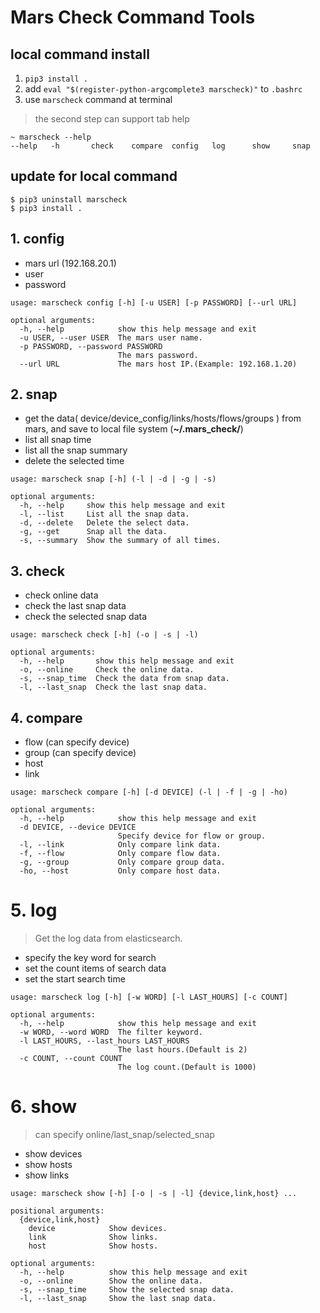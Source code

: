 # Mars Check Command Tools

## local command install
1. `pip3 install .`
2. add `eval "$(register-python-argcomplete3 marscheck)"` to `.bashrc`
3. use `marscheck` command at terminal
> the second step can support tab help

```
~ marscheck --help
--help   -h       check    compare  config   log      show     snap
```

## update for local command 
```
$ pip3 uninstall marscheck
$ pip3 install .
```

## 1. config
- mars url (192.168.20.1)
- user
- password  
```
usage: marscheck config [-h] [-u USER] [-p PASSWORD] [--url URL]

optional arguments:
  -h, --help            show this help message and exit
  -u USER, --user USER  The mars user name.
  -p PASSWORD, --password PASSWORD
                        The mars password.
  --url URL             The mars host IP.(Example: 192.168.1.20)
```  

## 2. snap
- get the data( device/device_config/links/hosts/flows/groups ) from mars, and save to local file system (<B>~/.mars_check/</B>)
- list all snap time
- list all the snap summary
- delete the selected time
```
usage: marscheck snap [-h] (-l | -d | -g | -s)

optional arguments:
  -h, --help     show this help message and exit
  -l, --list     List all the snap data.
  -d, --delete   Delete the select data.
  -g, --get      Snap all the data.
  -s, --summary  Show the summary of all times.
```

## 3. check
- check online data
- check the last snap data
- check the selected snap data
```
usage: marscheck check [-h] (-o | -s | -l)

optional arguments:
  -h, --help       show this help message and exit
  -o, --online     Check the online data.
  -s, --snap_time  Check the data from snap data.
  -l, --last_snap  Check the last snap data.
```

## 4. compare
- flow (can specify device)
- group (can specify device)
- host
- link
```
usage: marscheck compare [-h] [-d DEVICE] (-l | -f | -g | -ho)

optional arguments:
  -h, --help            show this help message and exit
  -d DEVICE, --device DEVICE
                        Specify device for flow or group.
  -l, --link            Only compare link data.
  -f, --flow            Only compare flow data.
  -g, --group           Only compare group data.
  -ho, --host           Only compare host data.
```

# 5. log 
>Get the log data from elasticsearch.
- specify the key word for search 
- set the count items of search data
- set the start search time
```
usage: marscheck log [-h] [-w WORD] [-l LAST_HOURS] [-c COUNT]

optional arguments:
  -h, --help            show this help message and exit
  -w WORD, --word WORD  The filter keyword.
  -l LAST_HOURS, --last_hours LAST_HOURS
                        The last hours.(Default is 2)
  -c COUNT, --count COUNT
                        The log count.(Default is 1000)
```

# 6. show
> can specify online/last_snap/selected_snap
- show devices
- show hosts
- show links  
```
usage: marscheck show [-h] [-o | -s | -l] {device,link,host} ...

positional arguments:
  {device,link,host}
    device            Show devices.
    link              Show links.
    host              Show hosts.

optional arguments:
  -h, --help          show this help message and exit
  -o, --online        Show the online data.
  -s, --snap_time     Show the selected snap data.
  -l, --last_snap     Show the last snap data.
```
